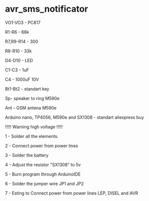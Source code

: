 # avr_sms_notificator

VO1-VO3 - PC817

R1-R6 - 68k 

R7,R9-R14 - 300

R8-R10 - 33k

D4-D10 - LED

C1-C3 - 1uF

C4 - 1000uF 10V 

Bt1-Bt2 - standart key

Sp- speaker to ring M590e

Ant - GSM antena M590e

Arduino nano, TP4056, M590e and SX1308 - standart aliexpress buy



!!!!! Warning high voltage !!!!!


1 - Solder all the elements.

2 - Сonnect power from power lines

3 - Solder the battery

4 - Adjust the resistor "SX1308" to 5v

5 - Burn program through ArduinoIDE

6 - Solder the jumper wire JP1 and JP2

7 - Esting to  Сonnect power from power lines LEP, DISEL and AVR

